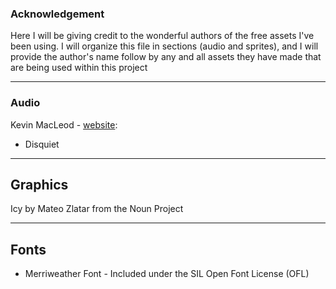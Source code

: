 ### Acknowledgement

Here I will be giving credit to the wonderful authors of the free assets I've been using. I will organize this file in sections (audio and sprites), and I will provide the author's name follow by any and all assets they have made that are being used within this project

-----------------------------------

### Audio

Kevin MacLeod - [website](http://incompetech.com): 

- Disquiet

------------------------------------

## Graphics

Icy by Mateo Zlatar from the Noun Project

------------------------------------

## Fonts

- Merriweather Font - Included under the SIL Open Font License (OFL)
